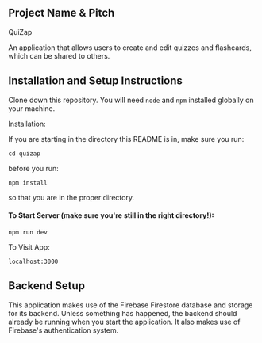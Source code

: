 ## Project Name & Pitch

QuiZap

An application that allows users to create and edit quizzes and flashcards, which can be shared to
others.

## Installation and Setup Instructions

Clone down this repository. You will need `node` and `npm` installed globally on your machine.  

Installation:

If you are starting in the directory this README is in, make sure you run:

`cd quizap`

before you run:

`npm install`

so that you are in the proper directory.


#### To Start Server (make sure you're still in the right directory!):

`npm run dev`

To Visit App:

`localhost:3000`  

## Backend Setup

This application makes use of the Firebase Firestore database and storage for its backend. Unless
something has happened, the backend should already be running when you start the application. It also
makes use of Firebase's authentication system.

